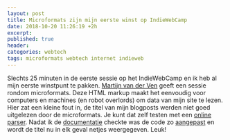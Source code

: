 ```yaml
---
layout: post
title: Microformats zijn mijn eerste winst op IndieWebCamp
date: 2018-10-20 11:26:19 +2h
excerpt: 
published: true
header:
categories: webtech
tags: microformats webtech internet indieweb
---
```

Slechts 25 minuten in de eerste sessie op het IndieWebCamp en ik heb al mijn eerste winstpunt te pakken. [Martijn van der Ven](https://vanderven.se/martijn/) geeft een sessie rondom microformats. Deze HTML markup maakt het eenvoudig voor computers en machines (en robot overlords) om data van mijn site te lezen. Hier zat een kleine fout in, de titel van mijn blogposts werden niet goed uitgelezen door de microformats. Je kunt dat zelf testen met een [online parser](https://php.microformats.io/?url=https%3A%2F%2Fdiggingthedigital.com%2Fteam-human%2F). Nadat ik de [documentatie](http://microformats.org/wiki/h-entry#Core_Properties) checkte was de code zo [aangepast](https://github.com/frankmeeuwsen/DTD-Blog/commit/91ced098fd6b2a8ccb3913c1bea2751d963b6bf0) en wordt de titel nu in elk geval netjes weergegeven. Leuk!